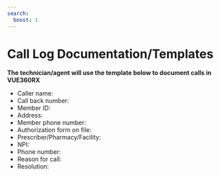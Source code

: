 ```yaml
---
search:
  boost: 1
---
```


# Call Log Documentation/Templates

**The technician/agent will use the template below to document calls in VUE360RX** 

- Caller name:  
- Call back number:  
- Member ID:  
- Address:  
- Member phone number:  
- Authorization form on file:  
- Prescriber/Pharmacy/Facility:  
- NPI:  
- Phone number:  
- Reason for call:  
- Resolution:  
